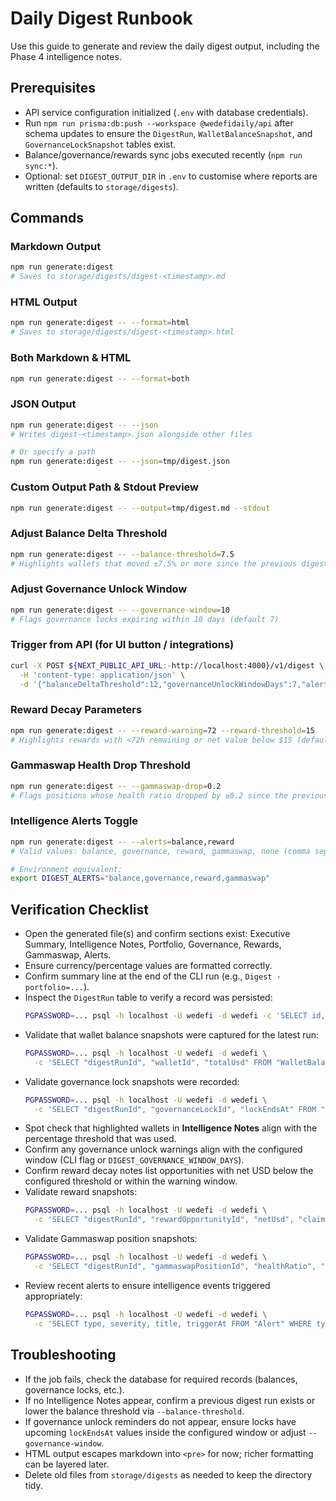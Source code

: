 # Daily Digest Runbook

Use this guide to generate and review the daily digest output, including the Phase 4 intelligence notes.

## Prerequisites
- API service configuration initialized (`.env` with database credentials).
- Run `npm run prisma:db:push --workspace @wedefidaily/api` after schema updates to ensure the `DigestRun`, `WalletBalanceSnapshot`, and `GovernanceLockSnapshot` tables exist.
- Balance/governance/rewards sync jobs executed recently (`npm run sync:*`).
- Optional: set `DIGEST_OUTPUT_DIR` in `.env` to customise where reports are written (defaults to `storage/digests`).

## Commands

### Markdown Output
```bash
npm run generate:digest
# Saves to storage/digests/digest-<timestamp>.md
```

### HTML Output
```bash
npm run generate:digest -- --format=html
# Saves to storage/digests/digest-<timestamp>.html
```

### Both Markdown & HTML
```bash
npm run generate:digest -- --format=both
```

### JSON Output
```bash
npm run generate:digest -- --json
# Writes digest-<timestamp>.json alongside other files

# Or specify a path
npm run generate:digest -- --json=tmp/digest.json
```

### Custom Output Path & Stdout Preview
```bash
npm run generate:digest -- --output=tmp/digest.md --stdout
```

### Adjust Balance Delta Threshold
```bash
npm run generate:digest -- --balance-threshold=7.5
# Highlights wallets that moved ±7.5% or more since the previous digest
```

### Adjust Governance Unlock Window
```bash
npm run generate:digest -- --governance-window=10
# Flags governance locks expiring within 10 days (default 7)
```

### Trigger from API (for UI button / integrations)
```bash
curl -X POST ${NEXT_PUBLIC_API_URL:-http://localhost:4000}/v1/digest \
  -H 'content-type: application/json' \
  -d '{"balanceDeltaThreshold":12,"governanceUnlockWindowDays":7,"alerts":["balance","reward"]}'
```

### Reward Decay Parameters
```bash
npm run generate:digest -- --reward-warning=72 --reward-threshold=15
# Highlights rewards with <72h remaining or net value below $15 (defaults 48h / $10)
```

### Gammaswap Health Drop Threshold
```bash
npm run generate:digest -- --gammaswap-drop=0.2
# Flags positions whose health ratio dropped by ≥0.2 since the previous digest (default 0.1)
```

### Intelligence Alerts Toggle
```bash
npm run generate:digest -- --alerts=balance,reward
# Valid values: balance, governance, reward, gammaswap, none (comma separated)

# Environment equivalent:
export DIGEST_ALERTS="balance,governance,reward,gammaswap"
```

## Verification Checklist
- Open the generated file(s) and confirm sections exist: Executive Summary, Intelligence Notes, Portfolio, Governance, Rewards, Gammaswap, Alerts.
- Ensure currency/percentage values are formatted correctly.
- Confirm summary line at the end of the CLI run (e.g., `Digest · portfolio=...`).
- Inspect the `DigestRun` table to verify a record was persisted:
  ```bash
  PGPASSWORD=... psql -h localhost -U wedefi -d wedefi -c 'SELECT id, generated_at, markdown_path, html_path FROM "DigestRun" ORDER BY "createdAt" DESC LIMIT 3;'
  ```
- Validate that wallet balance snapshots were captured for the latest run:
  ```bash
  PGPASSWORD=... psql -h localhost -U wedefi -d wedefi \
    -c 'SELECT "digestRunId", "walletId", "totalUsd" FROM "WalletBalanceSnapshot" ORDER BY "capturedAt" DESC LIMIT 10;'
  ```
- Validate governance lock snapshots were recorded:
  ```bash
  PGPASSWORD=... psql -h localhost -U wedefi -d wedefi \
    -c 'SELECT "digestRunId", "governanceLockId", "lockEndsAt" FROM "GovernanceLockSnapshot" ORDER BY "capturedAt" DESC LIMIT 10;'
  ```
- Spot check that highlighted wallets in **Intelligence Notes** align with the percentage threshold that was used.
- Confirm any governance unlock warnings align with the configured window (CLI flag or `DIGEST_GOVERNANCE_WINDOW_DAYS`).
- Confirm reward decay notes list opportunities with net USD below the configured threshold or within the warning window.
- Validate reward snapshots:
  ```bash
  PGPASSWORD=... psql -h localhost -U wedefi -d wedefi \
    -c 'SELECT "digestRunId", "rewardOpportunityId", "netUsd", "claimDeadline" FROM "RewardOpportunitySnapshot" ORDER BY "capturedAt" DESC LIMIT 10;'
  ```
- Validate Gammaswap position snapshots:
  ```bash
  PGPASSWORD=... psql -h localhost -U wedefi -d wedefi \
    -c 'SELECT "digestRunId", "gammaswapPositionId", "healthRatio", "notional" FROM "GammaswapPositionSnapshot" ORDER BY "capturedAt" DESC LIMIT 10;'
  ```
- Review recent alerts to ensure intelligence events triggered appropriately:
  ```bash
  PGPASSWORD=... psql -h localhost -U wedefi -d wedefi \
    -c 'SELECT type, severity, title, triggerAt FROM "Alert" WHERE type LIKE ''intelligence_%'' ORDER BY "triggerAt" DESC LIMIT 10;'
  ```

## Troubleshooting
- If the job fails, check the database for required records (balances, governance locks, etc.).
- If no Intelligence Notes appear, confirm a previous digest run exists or lower the balance threshold via `--balance-threshold`.
- If governance unlock reminders do not appear, ensure locks have upcoming `lockEndsAt` values inside the configured window or adjust `--governance-window`.
- HTML output escapes markdown into `<pre>` for now; richer formatting can be layered later.
- Delete old files from `storage/digests` as needed to keep the directory tidy.
